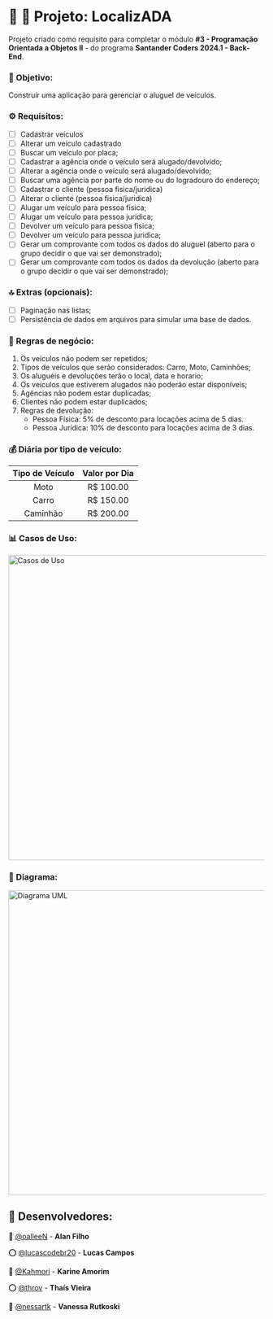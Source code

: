 # 🚗 🚙 Projeto: LocalizADA

Projeto criado como requisito para completar o módulo **#3 - Programação Orientada a Objetos II** - do programa **Santander Coders 2024.1 - Back-End**.

### 🎯 Objetivo:
Construir uma aplicação para gerenciar o aluguel de veículos.

### ⚙️ Requisitos:

- [ ]  Cadastrar veículos
- [ ]  Alterar um veículo cadastrado
- [ ]  Buscar um veículo por placa;
- [ ]  Cadastrar a agência onde o veículo será alugado/devolvido;
- [ ]  Alterar a agência onde o veículo será alugado/devolvido;
- [ ]  Buscar uma agência por parte do nome ou do logradouro do endereço;
- [ ]  Cadastrar o cliente (pessoa fisica/juridica)
- [ ]  Alterar o cliente (pessoa fisica/juridica)
- [ ]  Alugar um veículo para pessoa fisica;
- [ ]  Alugar um veículo para pessoa juridica;
- [ ]  Devolver um veículo para pessoa fisica;
- [ ]  Devolver um veículo para pessoa juridica;
- [ ]  Gerar um comprovante com todos os dados do aluguel (aberto para o grupo decidir o que vai ser demonstrado);
- [ ]  Gerar um comprovante com todos os dados da devolução (aberto para o grupo decidir o que vai ser demonstrado);

### 🔝 Extras (opcionais):

- [ ]  Paginação nas listas;
- [ ]  Persistência de dados em arquivos para simular uma base de dados.

### 👔 Regras de negócio:

 1. Os veículos não podem ser repetidos;
 2. Tipos de veículos que serão considerados: Carro, Moto, Caminhões;
 3. Os aluguéis e devoluções terão o local, data e horario;
 4. Os veículos que estiverem alugados não poderão estar disponíveis;
 5. Agências não podem estar duplicadas;
 6. Clientes não podem estar duplicados;
 7. Regras de devolução:
    * Pessoa Física: 5% de desconto para locações acima de 5 dias.
    * Pessoa Jurídica: 10% de desconto para locações acima de 3 dias.

### 💰 Diária por tipo de veículo:

| Tipo de Veículo   | Valor por Dia |
| :--------: | :-------: |
| Moto  | R$ 100.00    |
| Carro | R$ 150.00     |
| Caminhão    | R$ 200.00    |


### 📊 Casos de Uso:

<div align="left">
    <img src="https://cdn.discordapp.com/attachments/1283644982493970518/1290444802332295239/WhatsApp_Image_2024-09-30_at_19.24.18.jpeg?ex=66fc7be0&is=66fb2a60&hm=d14d8cb78693db76ca23b2f55dbecaddb11038821dda5ac39a331efd127ae901&" alt="Casos de Uso" width="600">
</div>


### 📝 Diagrama:

<div align="left">
    <img src="https://cdn.discordapp.com/attachments/1283644982493970518/1290458822510514267/96890274-916c-4535-9501-c644e379d896.png?ex=66fc88ee&is=66fb376e&hm=922599bac78343d906b7aee79f15f46233050415cf6fe4283eb50c723f0c237f&" alt="Diagrama UML" width="600">
</div>


## 🙋 Desenvolvedores:

🔴 [@oalleeN](https://github.com/oalleeN) - **Alan Filho**

⭕  [@lucascodebr20](https://github.com/lucascodebr20) - **Lucas Campos**

🔴 [@Kahmori](https://github.com/Kahmori) - **Karine Amorim**

⭕  [@throv](https://github.com/throv) - **Thaís Vieira**

🔴 [@nessartk](https://github.com/nessartk) - **Vanessa Rutkoski**
